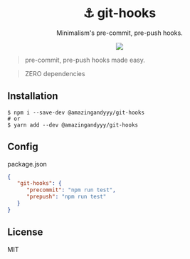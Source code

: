 <h1 align="center">
⚓ git-hooks
</h1>
<p align="center">
Minimalism's pre-commit, pre-push hooks.
</p>

<p align="center">
   <a href="https://github.com/amazingandyyy/git-hooks/blob/master/LICENSE">
      <img src="https://img.shields.io/badge/License-MIT-green.svg" />
   </a>
</p>

> pre-commit, pre-push hooks made easy.

> ZERO dependencies

## Installation

```shell
$ npm i --save-dev @amazingandyyy/git-hooks
# or
$ yarn add --dev @amazingandyyy/git-hooks
```

## Config

package.json

```json
{
   "git-hooks": {
      "precommit": "npm run test",
      "prepush": "npm run test"
   }
}
```

## License

MIT
